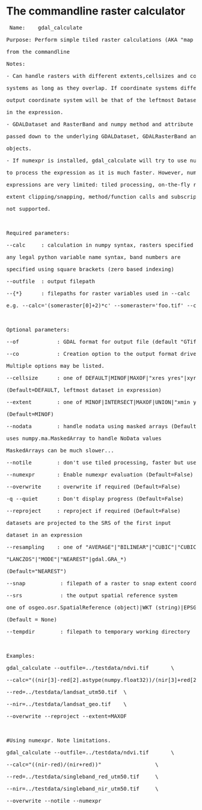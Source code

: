 # The commandline raster calculator #
<pre> Name:    gdal_calculate<br>
Purpose: Perform simple tiled raster calculations (AKA "map algebra")<br>
from the commandline<br>
Notes:<br>
- Can handle rasters with different extents,cellsizes and coordinate<br>
systems as long as they overlap. If coordinate systems differ, the<br>
output coordinate system will be that of the leftmost Dataset<br>
in the expression.<br>
- GDALDataset and RasterBand and numpy method and attribute calls are<br>
passed down to the underlying GDALDataset, GDALRasterBand and ndarray<br>
objects.<br>
- If numexpr is installed, gdal_calculate will try to use numexpr.evaluate<br>
to process the expression as it is much faster. However, numexpr<br>
expressions are very limited: tiled processing, on-the-fly reprojection,<br>
extent clipping/snapping, method/function calls and subscripting are<br>
not supported.<br>
<br>
Required parameters:<br>
--calc     : calculation in numpy syntax, rasters specified as using<br>
any legal python variable name syntax, band numbers are<br>
specified using square brackets (zero based indexing)<br>
--outfile  : output filepath<br>
--{*}      : filepaths for raster variables used in --calc<br>
e.g. --calc='(someraster[0]+2)*c' --someraster='foo.tif' --c='bar.tif'<br>
<br>
Optional parameters:<br>
--of            : GDAL format for output file (default "GTiff")')<br>
--co            : Creation option to the output format driver.<br>
Multiple options may be listed.<br>
--cellsize      : one of DEFAULT|MINOF|MAXOF|"xres yres"|xyres<br>
(Default=DEFAULT, leftmost dataset in expression)<br>
--extent        : one of MINOF|INTERSECT|MAXOF|UNION|"xmin ymin xmax ymax"<br>
(Default=MINOF)<br>
--nodata        : handle nodata using masked arrays (Default=False)<br>
uses numpy.ma.MaskedArray to handle NoData values<br>
MaskedArrays can be much slower...<br>
--notile        : don't use tiled processing, faster but uses more memory (Default=False)<br>
--numexpr       : Enable numexpr evaluation (Default=False)<br>
--overwrite     : overwrite if required (Default=False)<br>
-q --quiet      : Don't display progress (Default=False)<br>
--reproject     : reproject if required (Default=False)<br>
datasets are projected to the SRS of the first input<br>
dataset in an expression<br>
--resampling    : one of "AVERAGE"|"BILINEAR"|"CUBIC"|"CUBICSPLINE"|<br>
"LANCZOS"|"MODE"|"NEAREST"|gdal.GRA_*)<br>
(Default="NEAREST")<br>
--snap           : filepath of a raster to snap extent coordinates to.<br>
--srs            : the output spatial reference system<br>
one of osgeo.osr.SpatialReference (object)|WKT (string)|EPSG code (integer)<br>
(Default = None)<br>
--tempdir        : filepath to temporary working directory<br>
<br>
Examples:<br>
gdal_calculate --outfile=../testdata/ndvi.tif       \<br>
--calc="((nir[3]-red[2].astype(numpy.float32))/(nir[3]+red[2].astype(numpy.float32)))" \<br>
--red=../testdata/landsat_utm50.tif  \<br>
--nir=../testdata/landsat_geo.tif    \<br>
--overwrite --reproject --extent=MAXOF<br>
<br>
#Using numexpr. Note limitations.<br>
gdal_calculate --outfile=../testdata/ndvi.tif       \<br>
--calc="((nir-red)/(nir+red))"                 \<br>
--red=../testdata/singleband_red_utm50.tif     \<br>
--nir=../testdata/singleband_nir_utm50.tif     \<br>
--overwrite --notile --numexpr<br>
</pre>